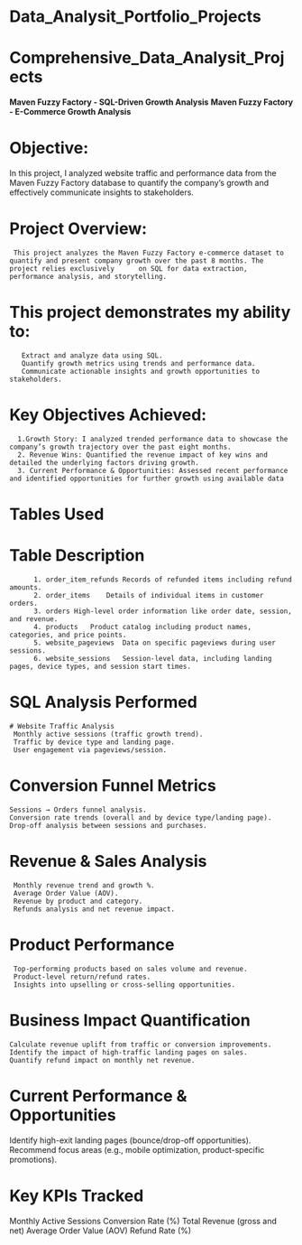 # Data_Analysit_Portfolio_Projects
# Comprehensive_Data_Analysit_Projects
**Maven Fuzzy Factory - SQL-Driven Growth Analysis**
**Maven Fuzzy Factory - E-Commerce Growth Analysis**

# Objective:
In this project, I analyzed website traffic and performance data from the Maven Fuzzy Factory database to quantify the company’s growth and effectively communicate insights to stakeholders.

# Project Overview:
     This project analyzes the Maven Fuzzy Factory e-commerce dataset to quantify and present company growth over the past 8 months. The project relies exclusively      on SQL for data extraction, performance analysis, and storytelling.

  # This project demonstrates my ability to:
       Extract and analyze data using SQL.
       Quantify growth metrics using trends and performance data.
       Communicate actionable insights and growth opportunities to stakeholders.
       
# Key Objectives Achieved:
      1.Growth Story: I analyzed trended performance data to showcase the company’s growth trajectory over the past eight months.
      2. Revenue Wins: Quantified the revenue impact of key wins and detailed the underlying factors driving growth.
      3. Current Performance & Opportunities: Assessed recent performance and identified opportunities for further growth using available data
     
# Tables Used
   # Table	Description
          1. order_item_refunds	Records of refunded items including refund amounts.
          2. order_items	Details of individual items in customer orders.
          3. orders	High-level order information like order date, session, and revenue.
          4. products	Product catalog including product names, categories, and price points.
          5. website_pageviews	Data on specific pageviews during user sessions.
          6. website_sessions	Session-level data, including landing pages, device types, and session start times.
          
# SQL Analysis Performed
    # Website Traffic Analysis
     Monthly active sessions (traffic growth trend).
     Traffic by device type and landing page.
     User engagement via pageviews/session.

# Conversion Funnel Metrics
    Sessions → Orders funnel analysis.
    Conversion rate trends (overall and by device type/landing page).
    Drop-off analysis between sessions and purchases.

 # Revenue & Sales Analysis
     Monthly revenue trend and growth %.
     Average Order Value (AOV).
     Revenue by product and category.
     Refunds analysis and net revenue impact.

# Product Performance
     Top-performing products based on sales volume and revenue.
     Product-level return/refund rates.
     Insights into upselling or cross-selling opportunities.

# Business Impact Quantification
    Calculate revenue uplift from traffic or conversion improvements.
    Identify the impact of high-traffic landing pages on sales.
    Quantify refund impact on monthly net revenue.

# Current Performance & Opportunities
   Identify high-exit landing pages (bounce/drop-off opportunities).
   Recommend focus areas (e.g., mobile optimization, product-specific promotions).

# Key KPIs Tracked
   Monthly Active Sessions
   Conversion Rate (%)
   Total Revenue (gross and net)
   Average Order Value (AOV)
   Refund Rate (%)


